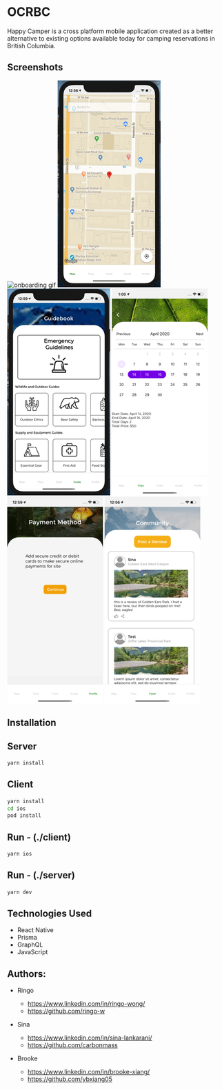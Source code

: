 # OCRBC

Happy Camper is a cross platform mobile application created as a better alternative to existing options available today for camping reservations in British Columbia.

## Screenshots

![onboarding gif](./client/js/assets/readme/onboard.gif)
![maps gif](./client/js/assets/readme/maps.gif)
![guide gif](./client/js/assets/readme/guide.gif)
![calendar](./client/js/assets/readme/calendar.png)
![payment](./client/js/assets/readme/payment.png)
![review](./client/js/assets/readme/review.png)

## Installation

## Server

```bash
yarn install
```

## Client

```bash
yarn install
cd ios
pod install
```

## Run - (./client)

```bash
yarn ios
```

## Run - (./server)

```bash
yarn dev
```

## Technologies Used

- React Native
- Prisma
- GraphQL
- JavaScript

## Authors:

- Ringo

  - https://www.linkedin.com/in/ringo-wong/
  - https://github.com/ringo-w

- Sina
  - https://www.linkedin.com/in/sina-lankarani/
  - https://github.com/carbonmass
- Brooke
  - https://www.linkedin.com/in/brooke-xiang/
  - https://github.com/ybxiang05
